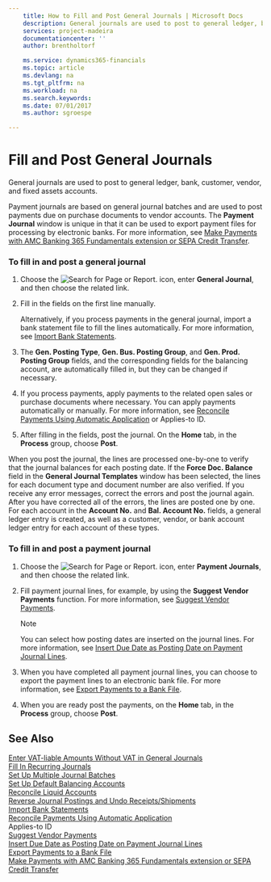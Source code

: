 ```yaml
---
    title: How to Fill and Post General Journals | Microsoft Docs
    description: General journals are used to post to general ledger, bank, customer, vendor, and fixed assets accounts.
    services: project-madeira
    documentationcenter: ''
    author: brentholtorf

    ms.service: dynamics365-financials
    ms.topic: article
    ms.devlang: na
    ms.tgt_pltfrm: na
    ms.workload: na
    ms.search.keywords:
    ms.date: 07/01/2017
    ms.author: sgroespe

---
```

# Fill and Post General Journals
General journals are used to post to general ledger, bank, customer, vendor, and fixed assets accounts.  

 Payment journals are based on general journal batches and are used to post payments due on purchase documents to vendor accounts. The **Payment Journal** window is unique in that it can be used to export payment files for processing by electronic banks. For more information, see [Make Payments with AMC Banking 365 Fundamentals extension or SEPA Credit Transfer](../FullExperience/make-payments-with-bank-data-conversion-service-or-sepa-credit-transfer.md).  

### To fill in and post a general journal  

1.  Choose the ![Search for Page or Report.](media/ui-search/search_small.png "Search for Page or Report icon") icon, enter **General Journal**, and then choose the related link.  

2.  Fill in the fields on the first line manually.  

     Alternatively, if you process payments in the general journal, import a bank statement file to fill the lines automatically. For more information, see [Import Bank Statements](../FullExperience/how-to-import-bank-statements.md).  

3.  The **Gen. Posting Type**, **Gen. Bus. Posting Group**, and **Gen. Prod. Posting Group** fields, and the corresponding fields for the balancing account, are automatically filled in, but they can be changed if necessary.  

4.  If you process payments, apply payments to the related open sales or purchase documents where necessary. You can apply payments automatically or manually. For more information, see [Reconcile Payments Using Automatic Application](../FullExperience/how-to-reconcile-payments-using-automatic-application.md) or Applies-to ID.  

5.  After filling in the fields, post the journal. On the **Home** tab, in the **Process** group, choose **Post**.  

 When you post the journal, the lines are processed one-by-one to verify that the journal balances for each posting date. If the **Force Doc. Balance** field in the **General Journal Templates** window has been selected, the lines for each document type and document number are also verified. If you receive any error messages, correct the errors and post the journal again. After you have corrected all of the errors, the lines are posted one by one. For each account in the **Account No.** and **Bal. Account No.** fields, a general ledger entry is created, as well as a customer, vendor, or bank account ledger entry for each account of these types.  

### To fill in and post a payment journal  

1.  Choose the ![Search for Page or Report.](media/ui-search/search_small.png "Search for Page or Report icon") icon, enter **Payment Journals**, and then choose the related link.  

2.  Fill payment journal lines, for example, by using the **Suggest Vendor Payments** function. For more information, see [Suggest Vendor Payments](../FullExperience/how-to-suggest-vendor-payments.md).  

    > [!NOTE]  
    >  You can select how posting dates are inserted on the journal lines. For more information, see [Insert Due Date as Posting Date on Payment Journal Lines](../FullExperience/how-to-insert-due-date-as-posting-date-on-payment-journal-lines.md).  

3.  When you have completed all payment journal lines, you can choose to export the payment lines to an electronic bank file. For more information, see [Export Payments to a Bank File](../FullExperience/how-to-export-payments-to-a-bank-file.md).  

4.  When you are ready post the payments, on the **Home** tab, in the **Process** group, choose **Post**.  

## See Also  
 [Enter VAT-liable Amounts Without VAT in General Journals](../FullExperience/how-to-enter-vat-liable-amounts-without-vat-in-general-journals.md)   
 [Fill In Recurring Journals](../FullExperience/how-to-fill-in-recurring-journals.md)   
 [Set Up Multiple Journal Batches](../FullExperience/how-to-set-up-multiple-journal-batches.md)   
 [Set Up Default Balancing Accounts](../FullExperience/how-to-set-up-default-balancing-accounts.md)   
 [Reconcile Liquid Accounts](../FullExperience/how-to-reconcile-liquid-accounts.md)   
 [Reverse Journal Postings and Undo Receipts/Shipments](../FullExperience/how-to-reverse-journal-postings.md)   
 [Import Bank Statements](../FullExperience/how-to-import-bank-statements.md)   
 [Reconcile Payments Using Automatic Application](../FullExperience/how-to-reconcile-payments-using-automatic-application.md)   
 Applies-to ID   
 [Suggest Vendor Payments](../FullExperience/how-to-suggest-vendor-payments.md)   
 [Insert Due Date as Posting Date on Payment Journal Lines](../FullExperience/how-to-insert-due-date-as-posting-date-on-payment-journal-lines.md)   
 [Export Payments to a Bank File](../FullExperience/how-to-export-payments-to-a-bank-file.md)   
 [Make Payments with AMC Banking 365 Fundamentals extension or SEPA Credit Transfer](../FullExperience/make-payments-with-bank-data-conversion-service-or-sepa-credit-transfer.md)
